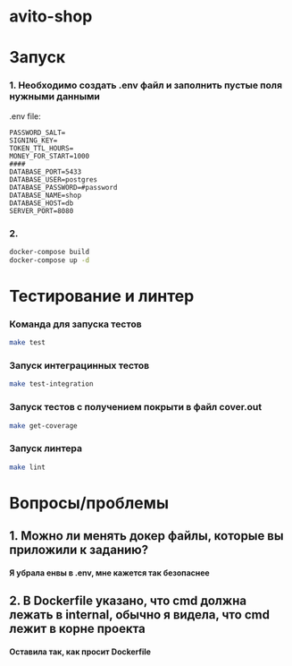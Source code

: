 # avito-shop

# Запуск
### 1. Необходимо создать .env файл и заполнить пустые поля нужными данными
.env file:
```dotenv
PASSWORD_SALT=
SIGNING_KEY=
TOKEN_TTL_HOURS=
MONEY_FOR_START=1000
####
DATABASE_PORT=5433
DATABASE_USER=postgres
DATABASE_PASSWORD=#password
DATABASE_NAME=shop
DATABASE_HOST=db
SERVER_PORT=8080
```
### 2. 
```bash
docker-compose build
docker-compose up -d
```

# Тестирование и линтер
### Команда для запуска тестов 
```bash
make test 
```
### Запуск интеграцинных тестов
```bash
make test-integration
```
### Запуск тестов с получением покрыти в файл cover.out
```bash
make get-coverage
```
### Запуск линтера
```bash
make lint
```

# Вопросы/проблемы
## 1. Можно ли менять докер файлы, которые вы приложили к заданию?
#### Я убрала енвы в .env, мне кажется так безопаснее
## 2. В Dockerfile указано, что cmd должна лежать в internal, обычно я видела, что cmd лежит в корне проекта
#### Оставила так, как просит Dockerfile
